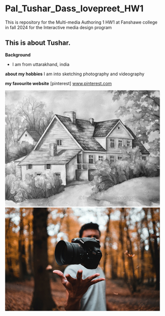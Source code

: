 # Pal_Tushar_Dass_lovepreet_HW1
This is repository for the Multi-media Authoring 1 HW1 at Fanshawe college in fall 2024 for the Interactive media design program

## This is about Tushar.

**Background** 
- I am from uttarakhand, india 

**about my hobbies** 
I am into sketching photography and videography 

**my favourite website**
[pinterest] www.pinterest.com 


![Fender Telecaster](images/a.webp)
![Fender Telecaster](images/b.bb.jpg)